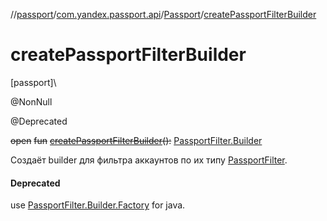 //[passport](../../../index.md)/[com.yandex.passport.api](../index.md)/[Passport](index.md)/[createPassportFilterBuilder](create-passport-filter-builder.md)

# createPassportFilterBuilder

[passport]\

@NonNull

@Deprecated

~~open~~ ~~fun~~ [~~createPassportFilterBuilder~~](create-passport-filter-builder.md)~~(~~~~)~~~~:~~ [PassportFilter.Builder](../-passport-filter/-builder/index.md)

Создаёт builder для фильтра аккаунтов по их типу [PassportFilter](../-passport-filter/index.md).

#### Deprecated

use [PassportFilter.Builder.Factory](../-passport-filter/-builder/-factory/index.md) for java.

